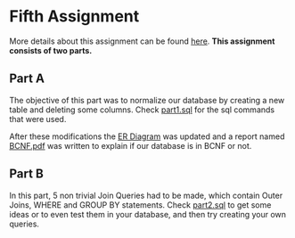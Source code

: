 # Fifth Assignment

More details about this assignment can be found [here](assignment-report/5th-assignment.pdf). **This assignment consists of two parts.**

## Part A

The objective of this part was to normalize our database by creating a new table and deleting some columns. Check [part1.sql](src/part1.sql) for the sql commands that were used.

After these modifications the [ER Diagram](https://github.com/nevwalkalone/PSQL-Projects/blob/main/5th-Assignment/ER-Diagram/airbnb_ERD.jpg) was updated and a report named [BCNF.pdf](assignment-report/BCNF.pdf) was written to explain if our database is in BCNF or not.

## Part B

In this part, 5 non trivial Join Queries had to be made, which contain Outer Joins, WHERE and GROUP BY statements. Check [part2.sql](src/part2.sql) to get some ideas or to even test them in your database, and then try creating your own queries.
